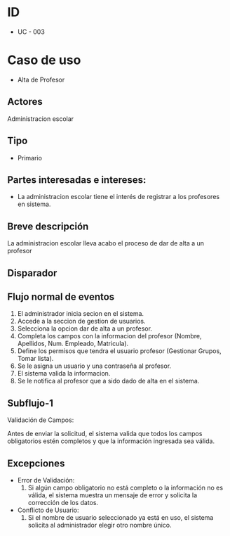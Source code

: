 # ID
- UC - 003

# Caso de uso
- Alta de Profesor

## Actores
Administracion escolar

## Tipo
- Primario

## Partes interesadas e intereses:
- La administracion escolar tiene el interés de registrar a los profesores en sistema.

## Breve descripción
La administracion escolar lleva acabo el proceso de dar de alta a un profesor

## Disparador

## Flujo normal de eventos
1. El administrador inicia secion en el sistema.
2. Accede a la seccion de gestion de usuarios.
3. Selecciona la opcion dar de alta a un profesor.
4. Completa los campos con la informacion del profesor (Nombre, Apellidos, Num. Empleado, Matricula).
5. Define los permisos que tendra el usuario profesor (Gestionar Grupos, Tomar lista).
6. Se le asigna un usuario y una contraseña al profesor.
7. El sistema valida la informacion.
8. Se le notifica al profesor que a sido dado de alta en el sistema.

## Subflujo-1

Validación de Campos:

Antes de enviar la solicitud, el sistema valida que todos los campos obligatorios estén completos y que la información ingresada sea válida.

## Excepciones
- Error de Validación:
  1. Si algún campo obligatorio no está completo o la información no es válida, el sistema muestra un mensaje de error y solicita la corrección de los datos.
- Conflicto de Usuario:
  1. Si el nombre de usuario seleccionado ya está en uso, el sistema solicita al administrador elegir otro nombre único.
